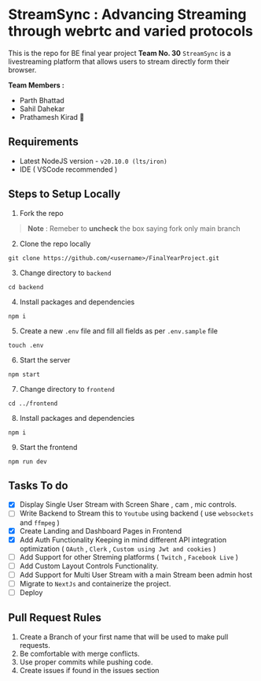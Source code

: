 # StreamSync : Advancing Streaming through webrtc and varied protocols 

This is the repo for BE final year project **Team No. 30** 
`StreamSync` is a livestreaming platform that allows users to stream directly form their browser.

**Team Members :** 
 - Parth Bhattad
 - Sahil Dahekar
 - Prathamesh Kirad 🍐

## Requirements 

 - Latest NodeJS version - `v20.10.0 (lts/iron)`
 - IDE ( VSCode recommended )

## Steps to Setup Locally 

 1. Fork the repo 
 > **Note** :  Remeber to **uncheck** the box saying fork only main branch
 
 2. Clone the repo locally 
```
git clone https://github.com/<username>/FinalYearProject.git
```
 3. Change directory to `backend` 
 ```
 cd backend
 ```
 4. Install packages and dependencies
  ```
 npm i
 ```
 5. Create a new `.env` file and fill all fields as per `.env.sample` file
  ```
 touch .env
 ```
 6. Start the server
  ```
 npm start
 ```
 7. Change directory to `frontend`
  ```
 cd ../frontend
 ```
 8. Install packages and dependencies
  ```
 npm i
 ```
 9. Start the frontend
  ```
 npm run dev
 ```

## Tasks To do

 - [x] Display Single User Stream with Screen Share , cam , mic controls.
 - [ ] Write Backend to Stream this to `Youtube` using backend ( use `websockets` and `ffmpeg` )
 - [x] Create Landing and Dashboard Pages in Frontend
 - [x] Add Auth Functionality Keeping in mind different API integration optimization ( `OAuth` , `Clerk` , `Custom using Jwt and cookies` )
 - [ ] Add Support for other Streming platforms ( `Twitch` , `Facebook Live` )
 - [ ] Add Custom Layout Controls Functionality.
 - [ ] Add Support for Multi User Stream with a main Stream been admin host
 - [ ] Migrate to `NextJs` and containerize the project.
 - [ ] Deploy

## Pull Request Rules

 1. Create a Branch  of your first name that will be used to make pull requests.
 2. Be comfortable with merge conflicts.
 3. Use proper commits while pushing code.
 4. Create issues if found in the issues section
